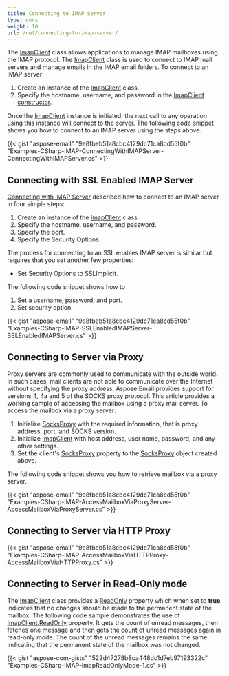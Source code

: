```yaml
---
title: Connecting to IMAP Server
type: docs
weight: 10
url: /net/connecting-to-imap-server/
---
```



The [ImapClient](https://apireference.aspose.com/net/email/aspose.email.clients.imap/imapclient) class allows applications to manage IMAP mailboxes using the IMAP protocol. The [ImapClient](https://apireference.aspose.com/net/email/aspose.email.clients.imap/imapclient) class is used to connect to IMAP mail servers and manage emails in the IMAP email folders. To connect to an IMAP server

1. Create an instance of the [ImapClient](https://apireference.aspose.com/net/email/aspose.email.clients.imap/imapclient) class.
1. Specify the hostname, username, and password in the [ImapClient constructor](https://apireference.aspose.com/net/email/aspose.email.clients.imap/imapclient/constructors/8).

Once the [ImapClient](https://apireference.aspose.com/net/email/aspose.email.clients.imap/imapclient) instance is initiated, the next call to any operation using this instance will connect to the server. The following code snippet shows you how to connect to an IMAP server using the steps above.



{{< gist "aspose-email" "9e8fbeb51a8cbc4129dc71ca8cd55f0b" "Examples-CSharp-IMAP-ConnectingWithIMAPServer-ConnectingWithIMAPServer.cs" >}}
## **Connecting with SSL Enabled IMAP Server**
[Connecting with IMAP Server](http://localhost:1313/net/connecting-to-imap-server/#connecting-with-imap-server) described how to connect to an IMAP server in four simple steps:

1. Create an instance of the [ImapClient](https://apireference.aspose.com/net/email/aspose.email.clients.imap/imapclient) class.
1. Specify the hostname, username, and password.
1. Specify the port.
1. Specify the Security Options.

The process for connecting to an SSL enables IMAP server is similar but requires that you set another few properties:

- Set Security Options to SSLImplicit.

The following code snippet shows how to

1. Set a username, password, and port.
1. Set security option.



{{< gist "aspose-email" "9e8fbeb51a8cbc4129dc71ca8cd55f0b" "Examples-CSharp-IMAP-SSLEnabledIMAPServer-SSLEnabledIMAPServer.cs" >}}
## **Connecting to Server via Proxy**
Proxy servers are commonly used to communicate with the outside world. In such cases, mail clients are not able to communicate over the Internet without specifying the proxy address. Aspose.Email provides support for versions 4, 4a and 5 of the SOCKS proxy protocol. This article provides a working sample of accessing the mailbox using a proxy mail server. To access the mailbox via a proxy server:

1. Initialize [SocksProxy](https://apireference.aspose.com/net/email/aspose.email.clients/socksproxy) with the required information, that is proxy address, port, and SOCKS version.
1. Initialize [ImapClient](https://apireference.aspose.com/net/email/aspose.email.clients.imap/imapclient) with host address, user name, password, and any other settings.
1. Set the client's [SocksProxy](https://apireference.aspose.com/net/email/aspose.email.clients/socksproxy) property to the [SocksProxy](https://apireference.aspose.com/net/email/aspose.email.clients/socksproxy) object created above.

The following code snippet shows you how to retrieve mailbox via a proxy server.



{{< gist "aspose-email" "9e8fbeb51a8cbc4129dc71ca8cd55f0b" "Examples-CSharp-IMAP-AccessMailboxViaProxyServer-AccessMailboxViaProxyServer.cs" >}}
## **Connecting to Server via HTTP Proxy**
{{< gist "aspose-email" "9e8fbeb51a8cbc4129dc71ca8cd55f0b" "Examples-CSharp-IMAP-AccessMailboxViaHTTPProxy-AccessMailboxViaHTTPProxy.cs" >}}
## **Connecting to Server in Read-Only mode**
The [ImapClient](https://apireference.aspose.com/net/email/aspose.email.clients.imap/imapclient) class provides a [ReadOnly](https://apireference.aspose.com/net/email/aspose.email.clients.imap/imapclient/properties/readonly) property which when set to **true**, indicates that no changes should be made to the permanent state of the mailbox. The following code sample demonstrates the use of [ImapClient.ReadOnly](https://apireference.aspose.com/net/email/aspose.email.clients.imap/imapclient/properties/readonly) property. It gets the count of unread messages, then fetches one message and then gets the count of unread messages again in read-only mode. The count of the unread messages remains the same indicating that the permanent state of the mailbox was not changed.



{{< gist "aspose-com-gists" "522d47278b8ca448dc1d7eb97193322c" "Examples-CSharp-IMAP-ImapReadOnlyMode-1.cs" >}}
